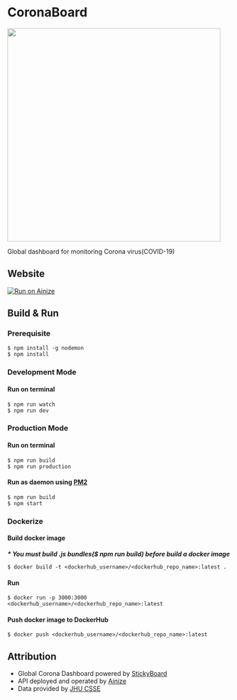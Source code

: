 # CoronaBoard
<p align="left">
    <a target="_blank" rel="noopener noreferrer" href="https://youtu.be/czE8ukZcb90">
        <img width="480" height="auto" src="https://github.com/soaple/corona-board/blob/master/src/static/image/CoronaBoard_preview.png">
    </a>
</p>
Global dashboard for monitoring Corona virus(COVID-19)

## Website
[![Run on Ainize](https://ainize.ai/static/images/run_on_ainize_button.svg)](https://corona-board.soaple.endpoint.ainize.ai/statistics/dashboard)

## Build & Run
### Prerequisite
```bsh
$ npm install -g nodemon
$ npm install
```
### Development Mode

#### Run on terminal
```bsh
$ npm run watch
$ npm run dev
```

### Production Mode

#### Run on terminal
```bsh
$ npm run build
$ npm run production
```

#### Run as daemon using [PM2][pm2]
[pm2]: https://github.com/Unitech/pm2

```bsh
$ npm run build
$ npm start
```

### Dockerize

#### Build docker image
<strong><em>* You must build .js bundles($ npm run build) before build a docker image</em></strong>
```bsh
$ docker build -t <dockerhub_username>/<dockerhub_repo_name>:latest .
```

#### Run
```bsh
$ docker run -p 3000:3000 <dockerhub_username>/<dockerhub_repo_name>:latest
```

#### Push docker image to DockerHub
```bsh
$ docker push <dockerhub_username>/<dockerhub_repo_name>:latest
```

## Attribution
- Global Corona Dashboard powered by [StickyBoard](https://github.com/soaple/stickyboard/)
- API deployed and operated by [Ainize](https://ainize.ai/laeyoung/wuhan-coronavirus-api)
- Data provided by [JHU CSSE](https://github.com/CSSEGISandData/COVID-19)
